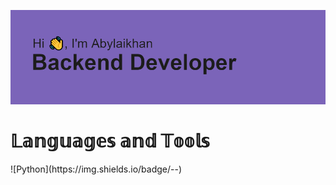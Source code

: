 ![](https://github.com/Katsura-Khan/Katsura-Khan/blob/main/header.png)
<h1>𝕃𝕒𝕟𝕘𝕦𝕒𝕘𝕖𝕤 𝕒𝕟𝕕 𝕋𝕠𝕠𝕝𝕤</h1>
![Python](https://img.shields.io/badge/<LABEL>-<MESSAGE>-<COLOR>)

